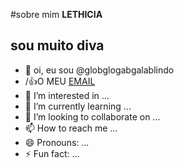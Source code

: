 #sobre mim **LETHICIA**
## **sou muito diva**
- 👋 oi, eu sou @globglogabgalablindo
- /:+1:O MEU [EMAIL](LETHICIA.CRUZ@ESCOLA.PR.GOV.BR)
- 👀 I’m interested in ...
- 🌱 I’m currently learning ...
- 💞️ I’m looking to collaborate on ...
- 📫 How to reach me ...
- 😄 Pronouns: ...
- ⚡ Fun fact: ...

<!---
globglogabgalablindo/globglogabgalablindo is a ✨ special ✨ repository because its `README.md` (this file) appears on your GitHub profile.
You can click the Preview link to take a look at your changes.
--->
